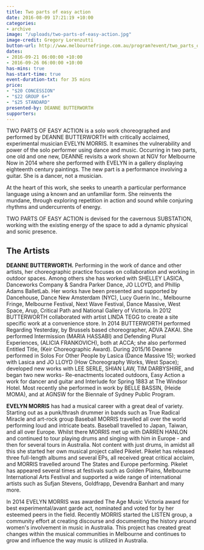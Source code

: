 ```yaml
---
title: Two parts of easy action
date: 2016-08-09 17:21:19 +10:00
categories:
- archive
image: "/uploads/two-parts-of-easy-action.jpg"
image-credit: Gregory Lorenzutti
button-url: http://www.melbournefringe.com.au/program?event/two_parts_of_easy_action/1fc526dd-bfb4-40ec-b5b2-b6aaef263389/
dates:
- 2016-09-21 06:00:00 +10:00
- 2016-09-26 06:00:00 +10:00
has-mins: true
has-start-time: true
event-duration-txt: for 35 mins
price:
- "$20 CONCESSION"
- "$22 GROUP 6+"
- "$25 STANDARD"
presented-by: DEANNE BUTTERWORTH
supporters: 
---
```


TWO PARTS OF EASY ACTION is a solo work choreographed and performed by DEANNE BUTTERWORTH with critically acclaimed, experimental musician EVELYN MORRIS.  It examines the vulnerability and power of the solo performer using dance and music. Occurring in two parts, one old and one new, DEANNE revisits a work shown at NGV for Melbourne Now in 2014 where she performed with EVELYN in a gallery displaying eighteenth century paintings. The new part is a performance involving a guitar. She is a dancer, not a musician.

At the heart of this work, she seeks to unearth a particular performance language using a known and an unfamiliar form. She reinvents the mundane, through exploring repetition in action and sound while conjuring rhythms and undercurrents of energy.

TWO PARTS OF EASY ACTION is devised for the cavernous SUBSTATION, working with the existing energy of the space to add a dynamic physical and sonic presence.

## The Artists

**DEANNE BUTTERWORTH.** Performing in the work of dance and other artists, her choreographic practice focuses on collaboration and working in outdoor spaces. Among others she has worked with SHELLEY LASICA, Danceworks Company & Sandra Parker Dance, JO LLOYD, and Phillip Adams BalletLab. Her works have been presented and supported by Dancehouse, Dance New Amsterdam (NYC), Lucy Guerin Inc., Melbourne Fringe, Melbourne Festival, Next Wave Festival, Dance Massive, West Space, Arup, Critical Path and National Gallery of Victoria. In 2012 BUTTERWORTH collaborated with artist LINDA TEGG to create a site specific work at a convenience store. In 2014 BUTTERWORTH performed Regarding Yesterday, by Brussels based choreographer, ADVA ZAKAI. She performed Intermission (MARIA HASSABI) and Defending Plural Experiences, (ALICIA FRANKOVICH), both at ACCA; she also performed Entitled Title, (Keir Choreographic Award). During 2015/16 Deanne performed in Solos For Other People by Lasica (Dance Massive 15); worked with Lasica and JO LLOYD (How Choreography Works, West Space); developed new works with LEE SERLE, SHIAN LAW, TIM DARBYSHIRE, and began two new works- Re-enactments located outdoors, Easy Action a work for dancer and guitar and Interlude for Spring 1883 at The Windsor Hotel. Most recently she performed in work by BELLE BASSIN, (Heide MOMA), and at AGNSW for the Biennale of Sydney Public Program.

**EVELYN MORRIS** has had a musical career with a great deal of variety. Starting out as a punk/thrash drummer in bands such as True Radical Miracle and art-rock group Baseball MORRIS travelled all over the world performing loud and intricate beats. Baseball travelled to Japan, Taiwan, and all over Europe. Whilst there MORRIS met up with DARREN HANLON and continued to tour playing drums and singing with him in Europe - and then for several tours in Australia. Not content with just drums, in amidst all this she started her own musical project called Pikelet. Pikelet has released three full-length albums and several EPs, all received great critical acclaim, and MORRIS travelled around The States and Europe performing. Pikelet has appeared several times at festivals such as Golden Plains, Melbourne International Arts Festival and supported a wide range of international artists such as Sufjan Stevens, Goldfrapp, Devendra Banhart and many more.

In 2014 EVELYN MORRIS was awarded The Age Music Victoria award for best experimental/avant garde act, nominated and voted for by her esteemed peers in the field.  Recently MORRIS started the LISTEN group, a community effort at creating discourse and documenting the history around women's involvement in music in Australia. This project has created great changes within the musical communities in Melbourne and continues to grow and influence the way music is utilized in Australia.
